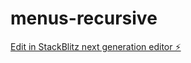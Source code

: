 # menus-recursive

[Edit in StackBlitz next generation editor ⚡️](https://stackblitz.com/~/github.com/gitankithub/menus-recursive)